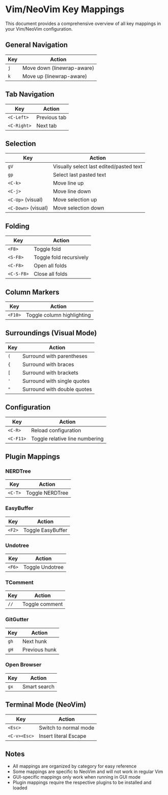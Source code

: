 # Vim/NeoVim Key Mappings

This document provides a comprehensive overview of all key mappings in your Vim/NeoVim configuration.

## General Navigation

| Key | Action |
|-----|--------|
| `j` | Move down (linewrap-aware) |
| `k` | Move up (linewrap-aware) |

## Tab Navigation

| Key | Action |
|-----|--------|
| `<C-Left>` | Previous tab |
| `<C-Right>` | Next tab |

## Selection

| Key | Action |
|-----|--------|
| `gV` | Visually select last edited/pasted text |
| `gp` | Select last pasted text |
| `<C-k>` | Move line up |
| `<C-j>` | Move line down |
| `<C-Up>` (visual) | Move selection up |
| `<C-Down>` (visual) | Move selection down |

## Folding

| Key | Action |
|-----|--------|
| `<F8>` | Toggle fold |
| `<S-F8>` | Toggle fold recursively |
| `<C-F8>` | Open all folds |
| `<C-S-F8>` | Close all folds |

## Column Markers

| Key | Action |
|-----|--------|
| `<F10>` | Toggle column highlighting |

## Surroundings (Visual Mode)

| Key | Action |
|-----|--------|
| `(` | Surround with parentheses |
| `{` | Surround with braces |
| `[` | Surround with brackets |
| `'` | Surround with single quotes |
| `"` | Surround with double quotes |

## Configuration

| Key | Action |
|-----|--------|
| `<C-R>` | Reload configuration |
| `<C-F11>` | Toggle relative line numbering |

## Plugin Mappings

### NERDTree

| Key | Action |
|-----|--------|
| `<C-T>` | Toggle NERDTree |

### EasyBuffer

| Key | Action |
|-----|--------|
| `<F2>` | Toggle EasyBuffer |

### Undotree

| Key | Action |
|-----|--------|
| `<F6>` | Toggle Undotree |

### TComment

| Key | Action |
|-----|--------|
| `//` | Toggle comment |

### GitGutter

| Key | Action |
|-----|--------|
| `gh` | Next hunk |
| `gH` | Previous hunk |

### Open Browser

| Key | Action |
|-----|--------|
| `gx` | Smart search |

## Terminal Mode (NeoVim)

| Key | Action |
|-----|--------|
| `<Esc>` | Switch to normal mode |
| `<C-v><Esc>` | Insert literal Escape |

## Notes

- All mappings are organized by category for easy reference
- Some mappings are specific to NeoVim and will not work in regular Vim
- GUI-specific mappings only work when running in GUI mode
- Plugin mappings require the respective plugins to be installed and loaded
